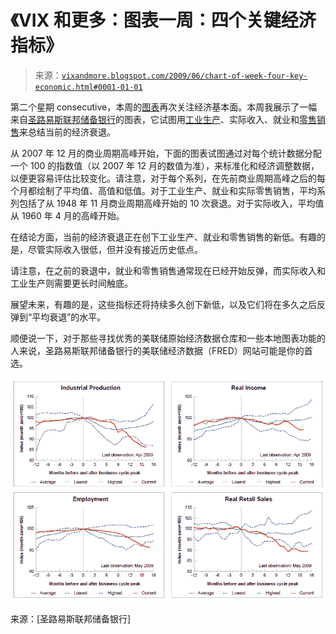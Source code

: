 <!--yml

分类：未分类

date: 2024-05-18 17:42:52

-->

# 《VIX 和更多：图表一周：四个关键经济指标》

> 来源：[`vixandmore.blogspot.com/2009/06/chart-of-week-four-key-economic.html#0001-01-01`](http://vixandmore.blogspot.com/2009/06/chart-of-week-four-key-economic.html#0001-01-01)

第二个星期 consecutive，本周的[图表](http://vixandmore.blogspot.com/search/label/chart%20of%20the%20week)再次关注经济基本面。本周我展示了一幅来自[圣路易斯联邦储备银行](http://stlouisfed.org/)的图表，它试图用[工业生产](http://vixandmore.blogspot.com/search/label/industrial%20production)、实际收入、就业和[零售销售](http://vixandmore.blogspot.com/search/label/retail%20sales)来总结当前的经济衰退。

从 2007 年 12 月的商业周期高峰开始，下面的图表试图通过对每个统计数据分配一个 100 的指数值（以 2007 年 12 月的数值为准），来标准化和经济调整数据，以便更容易评估比较变化。请注意，对于每个系列，在先前商业周期高峰之后的每个月都绘制了平均值、高值和低值。对于工业生产、就业和实际零售销售，平均系列包括了从 1948 年 11 月商业周期高峰开始的 10 次衰退。对于实际收入，平均值从 1960 年 4 月的高峰开始。

在结论方面，当前的经济衰退正在创下工业生产、就业和零售销售的新低。有趣的是，尽管实际收入很低，但并没有接近历史低点。

请注意，在之前的衰退中，就业和零售销售通常现在已经开始反弹，而实际收入和工业生产则需要更长时间触底。

展望未来，有趣的是，这些指标还将持续多久创下新低，以及它们将在多久之后反弹到“平均衰退”的水平。

顺便说一下，对于那些寻找优秀的美联储原始经济数据仓库和一些本地图表功能的人来说，圣路易斯联邦储备银行的美联储经济数据（FRED）网站可能是你的首选。

![](img/d422a577f44178295308087cf15616ba.png)

来源：[圣路易斯联邦储备银行]
